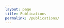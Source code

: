 ```yaml
---
layout: page
title: Publications
permalink: /publications/
---
```


<script>

//From "http://www.alexhadik.com/blog/2014/6/12/create-pubmed-citations-automatically-using-pubmed-api" adapted from reply to blog post by Les Ansley

var HTMLpublication = '%authors% (%date%). %title% <i>%journal%\</i><b>%volume%</b>%issue%%pages%DOI: <a href="%DOIadd%"target="_blank">%DOI%</a></br></br>' //Formats output

var publications, idStringList;
var pubmedSearchAPI = "https://eutils.ncbi.nlm.nih.gov/entrez/eutils/esearch.fcgi?";
var pubmedSummaryAPI = "https://eutils.ncbi.nlm.nih.gov/entrez/eutils/esummary.fcgi?";
var database = "db=pubmed";
var returnmode = "&retmode=json";
var returnmax = "&retmax=100";
var searchterm = "&term=(((Gautier, Jean[Author]) AND (Institute for Cancer Genetics[Affiliation])) OR ((Gautier, Jean[Author]) AND (Institute of Cancer Genetics[Affiliation])) OR ((Gautier, Jean[Author]) AND (Department of Genetics and Development[Affiliation])) OR ((Gautier, Jean[Author]) AND (Herbert Irving Comprehensive Cancer Center[Affiliation])))";
var returntype = "&rettype=abstract";
var idURL = pubmedSearchAPI + database + returnmode + returnmax + searchterm
console.log(idURL);

var getPubmed = function(url) { //passed url
    return new Promise(function(resolve, reject) {
        var xhr = new XMLHttpRequest();
        xhr.open('get', url, true);
        xhr.responseType = 'json';
        xhr.onload = function() {
            var status = xhr.status;
            if (status == 200) { //status 200 signifies OK (http://www.w3schools.com/ajax/ajax_xmlhttprequest_onreadystatechange.asp)
                resolve(xhr.response);
            } else {
                reject(status);
            }
        };
        xhr.send();
    });
};
getPubmed(idURL).then(function(data) {
    var idList = data.esearchresult.idlist;
    idStringList = idList.toString(); //converts the idlist to a string to be appended to the search url
    idStringList = '&id=' + idStringList;
    summaryURL = pubmedSummaryAPI + database + returnmode + returntype + idStringList;
    getPubmed(summaryURL).then(function(summary) {
        publications = formatReferences(summary);
        console.log(publications);	
		document.getElementById("demo").innerHTML = publications;
		
    }, function(status) {
        publications = 'Something went wrong getting the ids.';
    });
}, function(status) {
    publications = 'Something went wrong getting the ids.';
});


function formatReferences(summary) {
    var publicationList = '';
    for (refs in summary.result) {
        if (refs !== 'uids') {
            var authors = '';
            var publication = '';
            var authorCount = ((summary.result[refs].authors).length);
            var i = 0;
            while (i < authorCount - 1) {
                authors += summary.result[refs].authors[i].name + ', ';
                i++;
            }
            publication = HTMLpublication.replace('%data%', 'http://www.ncbi.nlm.nih.gov/pubmed/' + refs);
            authors += summary.result[refs].lastauthor;
            publication = publication.replace('%authors%', authors);
            publication = publication.replace('%title%', summary.result[refs].title);
            publication = publication.replace('%journal%', summary.result[refs].source);
            publication = publication.replace('%PMID%', summary.result[refs].uid);
            var idCount = ((summary.result[refs].articleids).length);
            var i = 0;
            while (i < idCount - 1) {
                if (summary.result[refs].articleids[i].idtype == "doi") {
                    publication = publication.replace('%DOI%', summary.result[refs].articleids[i].value);
                    publication = publication.replace('%DOIadd%', 'https://doi.org/' + summary.result[refs].articleids[i].value);
                }
                i++;
            }
            //Alter formatting if article is In Press
            if (summary.result[refs].volume !== '') {
                publication = publication.replace('%volume%', ' ' + summary.result[refs].volume);
                if (summary.result[refs].issue !== '') {
                    publication = publication.replace('%issue%', ' (' + summary.result[refs].issue + ')');
                } else { 
                    publication = publication.replace('%issue%','');
                }
                if (summary.result[refs].pages !== '') {
                    var str = summary.result[refs].pages + '';
                    if (str.includes('-')) {
                        const pp = str.split('-'); 
                        const len0 = pp[0].length;
                        const len1 = pp[1].length;
                        if (len0 > len1) {
                            var addend = pp[0].substring(0,len0-len1);
                        } else { 
                            var addend = '';
                        } 
                        var nstr = pp[0] + '-' + addend + pp[1];
                    } else {
                        var nstr = str;
                    } 
                    publication = publication.replace('%pages%', ', ' + nstr + '. ');
                } else { 
                    publication = publication.replace('%pages%','. ');
                }
                var date = summary.result[refs].pubdate.slice(0, 4);
                publication = publication.replace('%date%', date + '');
            } else {
                publication = publication.replace('%volume%', ' In Press');
                publication = publication.replace('%issue%', '.');
                publication = publication.replace('%pages%', '');
                publication = publication.replace('%date%', '');
            }
            publicationList = publication + publicationList;
        }
    }
    return (publicationList);
} 

</script>

<p id="demo"></p>

